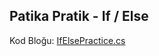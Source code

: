 ## Patika Pratik - If / Else

Kod Bloğu: [IfElsePractice.cs](https://github.com/batuhan-uzun/IfElse/blob/master/IfElsePractice.cs)

